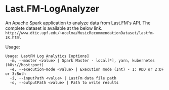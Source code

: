 # Last.FM-LogAnalyzer

An Apache Spark application to analyze data from Last.FM's API. The complete dataset is available at the below link. 
`http://www.dtic.upf.edu/~ocelma/MusicRecommendationDataset/lastfm-1K.html`

Usage:
```
Usage: LastFM Log Analytics [options]
  -m, --master <value> | Spark Master - local[*], yarn, kubernetes (k8s://host:port)
  -e, --execution-mode <value> | Execution mode (Int) - 1: RDD or 2:DF or 3:Both
  -i, --inputPath <value> | LastFm data file path
  -o, --outputPath <value> | Path to write results
```



















[^1]: http://www.dtic.upf.edu/~ocelma/MusicRecommendationDataset/lastfm-1K.html